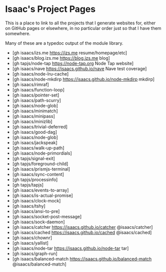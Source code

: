 # Isaac's Project Pages

This is a place to link to all the projects that I generate
websites for, either on GitHub pages or elsewhere, in no
particular order just so that I have them somewhere.

Many of these are a typedoc output of the module library.

- [gh isaacs/izs.me https://izs.me resume/homepage/etc]
- [gh isaacs/blog.izs.me https://blog.izs.me blog]
- [gh tapjs/node-tap https://node-tap.org Node Tap website]
- [gh isaacs/nave https://isaacs.github.io/nave Nave test coverage]
- [gh isaacs/node-lru-cache]
- [gh isaacs/node-mkdirp https://isaacs.github.io/node-mkdirp mkdirp]
- [gh isaacs/rimraf]
- [gh isaacs/function-loop]
- [gh isaacs/pointer-set]
- [gh isaacs/path-scurry]
- [gh isaacs/node-glob]
- [gh isaacs/minimatch]
- [gh isaacs/minipass]
- [gh isaacs/minizlib]
- [gh isaacs/trivial-deferred]
- [gh isaacs/good-dag]
- [gh isaacs/node-glob]
- [gh isaacs/jackspeak]
- [gh isaacs/walk-up-path]
- [gh isaacs/node-primordials]
- [gh tapjs/signal-exit]
- [gh tapjs/foreground-child]
- [gh isaacs/prismjs-terminal]
- [gh isaacs/sync-content]
- [gh tapjs/processinfo]
- [gh tapjs/tapjs]
- [gh isaacs/events-to-array]
- [gh isaacs/is-actual-promise]
- [gh isaacs/clock-mock]
- [gh isaacs/tshy]
- [gh isaacs/ansi-to-pre]
- [gh isaacs/socket-post-message]
- [gh isaacs/sock-daemon]
- [gh isaacs/catcher https://isaacs.github.io/catcher @isaacs/catcher]
- [gh isaacs/cached https://isaacs.github.io/cached @isaacs/cached]
- [gh isaacs/chownr]
- [gh isaacs/yallist]
- [gh isaacs/node-tar https://isaacs.github.io/node-tar tar]
- [gh isaacs/graph-run]
- [gh isaacs/balanced-match https://isaacs.github.io/balanced-match @isaacs/balanced-match]
